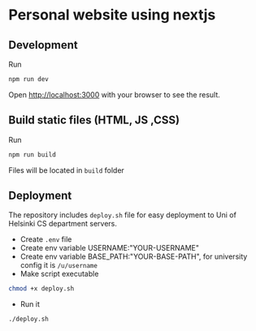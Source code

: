 # Personal website using nextjs

## Development

Run

```bash
npm run dev
```

Open [http://localhost:3000](http://localhost:3000) with your browser to see the result.

## Build static files (HTML, JS ,CSS)

Run

```bash
npm run build
```

Files will be located in `build` folder

## Deployment

The repository includes `deploy.sh` file for easy deployment to Uni of Helsinki CS department servers.

-   Create `.env` file
-   Create env variable USERNAME:"YOUR-USERNAME"
-   Create env variable BASE_PATH:"YOUR-BASE-PATH", for university config it is `/u/username`
-   Make script executable

```bash
chmod +x deploy.sh
```

-   Run it

```bash
./deploy.sh
```
